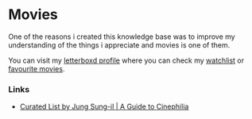 # Movies

One of the reasons i created this knowledge base was to improve my understanding of the things i appreciate and movies is one of them.  
  
You can visit my [letterboxd profile](https://letterboxd.com/O_Barbas/) where you can check my [watchlist](https://letterboxd.com/O_Barbas/watchlist/) or [favourite movies](https://letterboxd.com/o_barbas/likes/films/).

### Links

* [Curated List by Jung Sung-il \| A Guide to Cinephilia](https://www.reddit.com/r/TrueFilm/comments/bdk9zo/a_guide_to_cinephilia_140_films_every_aspiring/)



